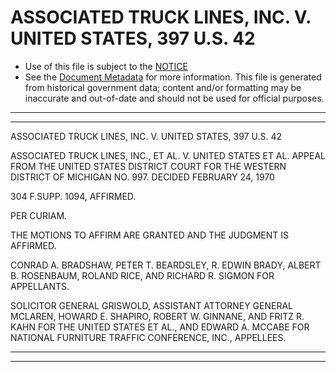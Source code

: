 ---
---

# ASSOCIATED TRUCK LINES, INC. V. UNITED STATES, 397 U.S. 42

* Use of this file is subject to the [NOTICE](https://github.com/publicdocs/notice/blob/master/NOTICE)
* See the [Document Metadata](../../../) for more information.
  This file is generated from historical government data; content and/or formatting may be inaccurate and out-of-date and should not be used for official purposes.

----------
----------

ASSOCIATED TRUCK LINES, INC. V. UNITED STATES, 397 U.S. 42

ASSOCIATED TRUCK LINES, INC., ET AL. V. UNITED STATES ET AL. APPEAL FROM THE UNITED STATES DISTRICT COURT FOR THE WESTERN DISTRICT OF MICHIGAN NO. 997.  DECIDED FEBRUARY 24, 1970

304 F.SUPP.  1094, AFFIRMED.

PER CURIAM.

THE MOTIONS TO AFFIRM ARE GRANTED AND THE JUDGMENT IS AFFIRMED.

CONRAD A. BRADSHAW, PETER T. BEARDSLEY, R. EDWIN BRADY, ALBERT B. ROSENBAUM, ROLAND RICE, AND RICHARD R. SIGMON FOR APPELLANTS.

SOLICITOR GENERAL GRISWOLD, ASSISTANT ATTORNEY GENERAL MCLAREN, HOWARD E. SHAPIRO, ROBERT W. GINNANE, AND FRITZ R. KAHN FOR THE UNITED STATES ET AL., AND EDWARD A. MCCABE FOR NATIONAL FURNITURE TRAFFIC CONFERENCE, INC., APPELLEES.


----------
----------


